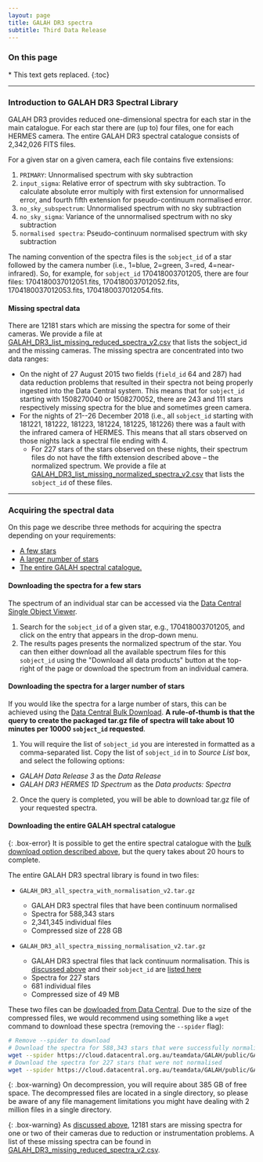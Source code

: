 ```yaml
---
layout: page
title: GALAH DR3 spectra
subtitle: Third Data Release
---
```


<h3> On this page</h3>
* This text gets replaced.
{:toc}

---

### Introduction to GALAH DR3 Spectral Library

GALAH DR3 provides reduced one-dimensional spectra for each star in the main catalogue. For each star there are (up to) four files, one for each HERMES camera. The entire GALAH DR3 spectral catalogue consists of 2,342,026 FITS files.

For a given star on a given camera, each file contains five extensions:

1. `PRIMARY`: Unnormalised spectrum with sky subtraction
2. `input_sigma`: Relative error of spectrum with sky subtraction. To calculate absolute error multiply with first extension for unnormalised error, and fourth fifth extension for pseudo-continuum normalised error.
3. `no_sky_subspectrum`: Unnormalised spectrum with no sky subtraction
4. `no_sky_sigma`: Variance of the unnormalised spectrum with no sky subtraction
5. `normalised spectra`: Pseudo-continuum normalised spectrum with sky subtraction

The naming convention of the spectra files is the `sobject_id` of a star followed by the camera number (i.e., 1=blue, 2=green, 3=red, 4=near-infrared). So, for example, for `sobject_id` 170418003701205, there are four files: 1704180037012051.fits, 1704180037012052.fits, 1704180037012053.fits, 1704180037012054.fits.

#### Missing spectral data

There are 12181 stars which are missing the spectra for some of their cameras. We provide a file at [GALAH_DR3_list_missing_reduced_spectra_v2.csv](https://cloud.datacentral.org.au/teamdata/GALAH/public/GALAH_DR3/spectra/GALAH_DR3_list_missing_reduced_spectra_v2.csv) that lists the sobject_id and the missing cameras. The missing spectra are concentrated into two data ranges:

* On the night of 27 August 2015 two fields (`field_id` 64 and 287) had data reduction problems that resulted in their spectra not being properly ingested into the Data Central system. This means that for `sobject_id` starting with 1508270040 or 1508270052, there are 243 and 111 stars respectively missing spectra for the blue and sometimes green camera.
* For the nights of 21--26 December 2018 (i.e., all `sobject_id` starting with 181221, 181222, 181223, 181224, 181225, 181226) there was a fault with the infrared camera of HERMES. This means that all stars observed on those nights lack a spectral file ending with 4.
    - For 227 stars of the stars observed on these nights, their spectrum files do not have the fifth extension described above – the normalized spectrum. We provide a file at [GALAH_DR3_list_missing_normalized_spectra_v2.csv](https://cloud.datacentral.org.au/teamdata/GALAH/public/GALAH_DR3/spectra/GALAH_DR3_list_missing_normalized_spectra_v2.csv) that lists the `sobject_id` of these files.

---

### Acquiring the spectral data

On this page we describe three methods for acquiring the spectra depending on your requirements:

* [A few stars](#downloading-the-spectra-for-a-few-stars)
* [A larger number of stars](#downloading-the-spectra-for-a-larger-number-of-stars)
* [The entire GALAH spectral catalogue.](#downloading-the-entire-galah-spectral-catalogue)

#### Downloading the spectra for a few stars

The spectrum of an individual star can be accessed via the [Data Central Single Object Viewer](https://datacentral.org.au/services/sov/).
1. Search for the `sobject_id` of a given star, e.g., 170418003701205, and click on the entry that appears in the drop-down menu.
2. The results pages presents the normalized spectrum of the star. You can then either download all the available spectrum files for this `sobject_id` using the "Download all data products" button at the top-right of the page or download the spectrum from an individual camera.

#### Downloading the spectra for a larger number of stars

If you would like the spectra for a large number of stars, this can be achieved using the [Data Central Bulk Download](https://datacentral.org.au/services/download/). **A rule-of-thumb is that the query to create the packaged tar.gz file of spectra will take about 10 minutes per 10000 `sobject_id` requested**.

1. You will require the list of `sobject_id` you are interested in formatted as a comma-separated list. Copy the list of `sobject_id` in to *Source List* box, and select the following options:
* *GALAH Data Release 3* as the *Data Release*
* *GALAH DR3 HERMES 1D Spectrum* as the *Data products: Spectra*

2. Once the query is completed, you will be able to download tar.gz file of your requested spectra.

#### Downloading the entire GALAH spectral catalogue

{: .box-error}
It is possible to get the entire spectral catalogue with the [bulk download option described above](#downloading-the-spectra-for-a-larger-number-of-stars), but the query takes about 20 hours to complete.

The entire GALAH DR3 spectral library is found in two files:

* `GALAH_DR3_all_spectra_with_normalisation_v2.tar.gz`
    - GALAH DR3 spectral files that have been continuum normalised
    - Spectra for 588,343 stars
    - 2,341,345 individual files
    - Compressed size of 228 GB

* `GALAH_DR3_all_spectra_missing_normalisation_v2.tar.gz`
    - GALAH DR3 spectral files that lack continuum normalisation. This is [discussed above](#missing-spectral-data) and their `sobject_id` are [listed here](https://cloud.datacentral.org.au/teamdata/GALAH/public/GALAH_DR3/spectra/GALAH_DR3_list_missing_normalized_spectra_v2.csv)
    - Spectra for 227 stars
    - 681 individual files
    - Compressed size of 49 MB

These two files can be [dowloaded from Data Central](https://cloud.datacentral.org.au/teamdata/GALAH/public/GALAH_DR3/spectra/). Due to the size of the compressed files, we would recommend using something like a `wget` command to download these spectra (removing the `--spider` flag):

```bash
# Remove --spider to download
# Download the spectra for 588,343 stars that were successfully normalised.
wget --spider https://cloud.datacentral.org.au/teamdata/GALAH/public/GALAH_DR3/spectra/GALAH_DR3_all_spectra_with_normalisation_v2.tar.gz
# Download the spectra for 227 stars that were not normalised
wget --spider https://cloud.datacentral.org.au/teamdata/GALAH/public/GALAH_DR3/spectra/GALAH_DR3_all_spectra_missing_normalisation_v2.tar.gz
```

{: .box-warning}
On decompression, you will require about 385 GB of free space. The decompressed files are located in a single directory, so please be aware of any file management limitations you might have dealing with 2 million files in a single directory.

{: .box-warning}
As [discussed above](#missing-spectral-data), 12181 stars are missing spectra for one or two of their cameras due to reduction or instrumentation problems. A list of these missing spectra can be found in [GALAH_DR3_missing_reduced_spectra_v2.csv](https://cloud.datacentral.org.au/teamdata/GALAH/public/GALAH_DR3/spectra/GALAH_DR3_list_missing_reduced_spectra_v2.csv).
